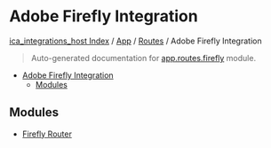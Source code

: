# Adobe Firefly Integration

[ica_integrations_host Index](../../../README.md#ica_integrations_host-index) / [App](../../index.md#app) / [Routes](../index.md#routes) / Adobe Firefly Integration

> Auto-generated documentation for [app.routes.firefly](https://github.ibm.com/destiny/ica_integrations_host/blob/main/app/routes/firefly/__init__.py) module.

- [Adobe Firefly Integration](#adobe-firefly-integration)
  - [Modules](#modules)

## Modules

- [Firefly Router](./firefly_router.md)
